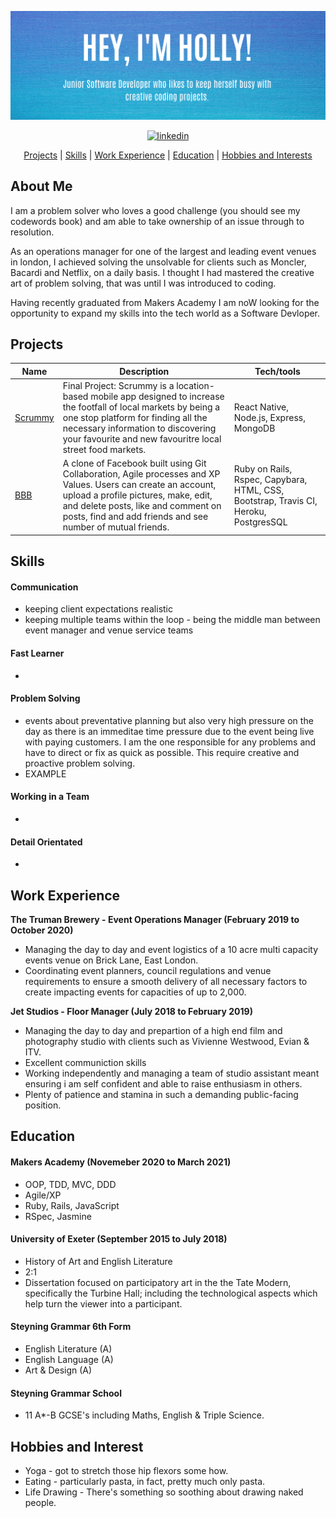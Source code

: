 
![README Banner](banner.png)

<div align="center"> 

<a href='https://www.linkedin.com/in/holly-duckett-b41010192/'>
<img src="https://www.iconfinder.com/data/icons/free-social-icons/67/linkedin_circle_color-512.png" alt="linkedin" hspace="50" height="42" width="42"></a>

[Projects](#Projects) | [Skills](#skills) | [Work Experience](#work-experience) | [Education](#education) | [Hobbies and Interests](#hobbies-and-interests)

</div>

## About Me
I am a problem solver who loves a good challenge (you should see my codewords book) and am able to take ownership of an issue through to resolution.

As an operations manager for one of the largest and leading event venues in london, I achieved solving the unsolvable for clients such as Moncler, Bacardi and Netflix, on a daily basis. I thought I had mastered the creative art of problem solving, that was until I was introduced to coding. 

Having recently graduated from Makers Academy I am noW looking for the opportunity to expand my skills into the tech world as a Software Devloper. 

## Projects

| Name                         | Description       | Tech/tools        |
| ---------------------------- | ----------------- | ----------------- |
| [Scrummy](https://github.com/HolsDuckett/MarketFinder) |Final Project: Scrummy is a location-based mobile app designed to increase the footfall of local markets by being a one stop platform for finding all the necessary information to discovering your favourite and new favouritre local street food markets. | React Native, Node.js, Express, MongoDB |
| [BBB](https://github.com/HolsDuckett/acebook-BBB) | A clone of Facebook built using Git Collaboration, Agile processes and XP Values. Users can create an account, upload a profile pictures, make, edit, and delete posts, like and comment on posts, find and add friends and see number of mutual friends. | Ruby on Rails, Rspec, Capybara, HTML, CSS, Bootstrap, Travis CI, Heroku, PostgresSQL |

## Skills

#### Communication
- keeping client expectations realistic
- keeping multiple teams within the loop - being the middle man between event manager and venue service teams

#### Fast Learner
- 

#### Problem Solving
- events about preventative planning but also very high pressure on the day as there is an immeditae time pressure due to the event being live with paying customers. I am the one responsible for any problems and have to direct or fix as quick as possible. This require creative and proactive problem solving. 
- EXAMPLE

#### Working in a Team
- 

#### Detail Orientated
-



## Work Experience

**The Truman Brewery - Event Operations Manager (February 2019 to October 2020)**

- Managing the day to day and event logistics of a 10 acre multi
capacity events venue on Brick Lane, East London.
- Coordinating event planners, council regulations and venue requirements to ensure a
smooth delivery of all necessary factors to create impacting events
for capacities of up to 2,000. 

**Jet Studios - Floor Manager (July 2018 to February 2019)**

- Managing the day to day and prepartion of a high end film and photography studio with clients such as Vivienne Westwood, Evian & ITV. 
- Excellent communiction skills 
- Working independently and managing a team of studio assistant meant ensuring i am self confident and able to raise enthusiasm in others.
- Plenty of patience and stamina in such a demanding public-facing position.


## Education

#### Makers Academy (Novemeber 2020 to March 2021)

- OOP, TDD, MVC, DDD
- Agile/XP
- Ruby, Rails, JavaScript
- RSpec, Jasmine

#### University of Exeter (September 2015 to July 2018)

- History of Art and English Literature
- 2:1
- Dissertation focused on participatory art in the the Tate Modern, specifically the Turbine Hall; including the technological aspects which help turn the viewer into a participant. 

#### Steyning Grammar 6th Form

- English Literature (A)
- English Language (A)
- Art & Design (A)

#### Steyning Grammar School

- 11 A*-B GCSE's including Maths, English & Triple Science.

## Hobbies and Interest

- Yoga - got to stretch those hip flexors some how.
- Eating - particularly pasta, in fact, pretty much only pasta.
- Life Drawing - There's something so soothing about drawing naked people. 

